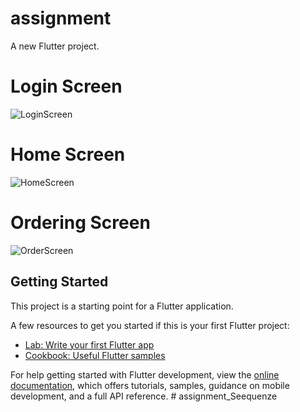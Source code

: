 # assignment

A new Flutter project.

# Login Screen
![LoginScreen](https://github.com/JayrajSinh16/assignment_Seequenze/assets/123794573/09a862af-10f4-4ae9-afcc-97ddb29be96a)



# Home Screen

![HomeScreen](https://github.com/JayrajSinh16/assignment_Seequenze/assets/123794573/b4614d65-d5c2-4f3c-b748-9a8d3038c224)


# Ordering Screen


![OrderScreen](https://github.com/JayrajSinh16/assignment_Seequenze/assets/123794573/575dc458-86e8-4aee-9c5e-1df8aa382319)



## Getting Started

This project is a starting point for a Flutter application.

A few resources to get you started if this is your first Flutter project:

- [Lab: Write your first Flutter app](https://docs.flutter.dev/get-started/codelab)
- [Cookbook: Useful Flutter samples](https://docs.flutter.dev/cookbook)

For help getting started with Flutter development, view the
[online documentation](https://docs.flutter.dev/), which offers tutorials,
samples, guidance on mobile development, and a full API reference.
#   a s s i g n m e n t _ S e e q u e n z e 
 
 
